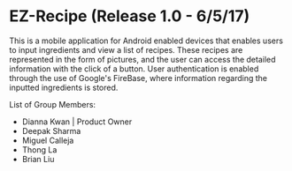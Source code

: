 # EZ-Recipe (Release 1.0 - 6/5/17)

This is a mobile application for Android enabled devices that enables users to input ingredients and view a list of recipes.
These recipes are represented in the form of pictures, and the user can access the detailed information with the click of a button.
User authentication is enabled through the use of Google's FireBase, where information regarding the inputted ingredients is stored.

List of Group Members:
- Dianna Kwan | Product Owner
- Deepak Sharma
- Miguel Calleja
- Thong La
- Brian Liu
